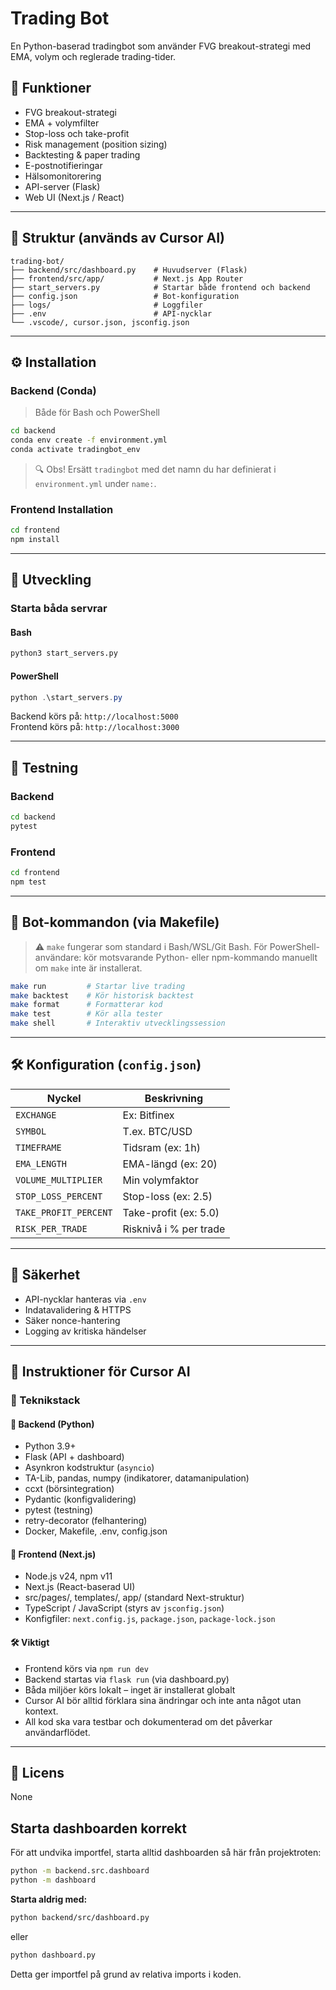 # Trading Bot

En Python-baserad tradingbot som använder FVG breakout-strategi med EMA, volym och reglerade trading-tider.

## 🚀 Funktioner

- FVG breakout-strategi
- EMA + volymfilter
- Stop-loss och take-profit
- Risk management (position sizing)
- Backtesting & paper trading
- E-postnotifieringar
- Hälsomonitorering
- API-server (Flask)
- Web UI (Next.js / React)

---

## 🧠 Struktur (används av Cursor AI)

```plaintext
trading-bot/
├── backend/src/dashboard.py    # Huvudserver (Flask)
├── frontend/src/app/           # Next.js App Router
├── start_servers.py            # Startar både frontend och backend
├── config.json                 # Bot-konfiguration
├── logs/                       # Loggfiler
├── .env                        # API-nycklar
└── .vscode/, cursor.json, jsconfig.json
```

---

## ⚙️ Installation

### Backend (Conda)

> Både för Bash och PowerShell

```bash
cd backend
conda env create -f environment.yml
conda activate tradingbot_env
```

> 🔍 Obs! Ersätt `tradingbot` med det namn du har definierat i `environment.yml` under `name:`.

### Frontend Installation

```bash
cd frontend
npm install
```

---

## 🧪 Utveckling

### Starta båda servrar

#### Bash

```bash
python3 start_servers.py
```

#### PowerShell

```powershell
python .\start_servers.py
```

Backend körs på: `http://localhost:5000`  
Frontend körs på: `http://localhost:3000`

---

## 🧪 Testning

### Backend

```bash
cd backend
pytest
```

### Frontend

```bash
cd frontend
npm test
```

---

## 🧠 Bot-kommandon (via Makefile)

> ⚠️ `make` fungerar som standard i Bash/WSL/Git Bash. För PowerShell-användare: kör motsvarande Python- eller npm-kommando manuellt om `make` inte är installerat.

```bash
make run         # Startar live trading
make backtest    # Kör historisk backtest
make format      # Formatterar kod
make test        # Kör alla tester
make shell       # Interaktiv utvecklingssession
```

---

## 🛠 Konfiguration (`config.json`)

| Nyckel               | Beskrivning               |
|----------------------|---------------------------|
| `EXCHANGE`           | Ex: Bitfinex              |
| `SYMBOL`             | T.ex. BTC/USD             |
| `TIMEFRAME`          | Tidsram (ex: 1h)          |
| `EMA_LENGTH`         | EMA-längd (ex: 20)        |
| `VOLUME_MULTIPLIER`  | Min volymfaktor           |
| `STOP_LOSS_PERCENT`  | Stop-loss (ex: 2.5)       |
| `TAKE_PROFIT_PERCENT`| Take-profit (ex: 5.0)     |
| `RISK_PER_TRADE`     | Risknivå i % per trade    |

---

## 🔐 Säkerhet

- API-nycklar hanteras via `.env`
- Indatavalidering & HTTPS
- Säker nonce-hantering
- Logging av kritiska händelser

---

## 🤖 Instruktioner för Cursor AI

### 🧠 Teknikstack

#### 🔹 Backend (Python)

- Python 3.9+
- Flask (API + dashboard)
- Asynkron kodstruktur (`asyncio`)
- TA-Lib, pandas, numpy (indikatorer, datamanipulation)
- ccxt (börsintegration)
- Pydantic (konfigvalidering)
- pytest (testning)
- retry-decorator (felhantering)
- Docker, Makefile, .env, config.json

#### 🔹 Frontend (Next.js)

- Node.js v24, npm v11
- Next.js (React-baserad UI)
- src/pages/, templates/, app/ (standard Next-struktur)
- TypeScript / JavaScript (styrs av `jsconfig.json`)
- Konfigfiler: `next.config.js`, `package.json`, `package-lock.json`

#### 🛠 Viktigt

- Frontend körs via `npm run dev`
- Backend startas via `flask run` (via dashboard.py)
- Båda miljöer körs lokalt – inget är installerat globalt
- Cursor AI bör alltid förklara sina ändringar och inte anta något utan kontext.
- All kod ska vara testbar och dokumenterad om det påverkar användarflödet.

---

## 📜 Licens

None

## Starta dashboarden korrekt

För att undvika importfel, starta alltid dashboarden så här från projektroten:

```bash
python -m backend.src.dashboard
python -m dashboard
```

**Starta aldrig med:**  

```bash
python backend/src/dashboard.py
```

eller  

```bash
python dashboard.py
```

Detta ger importfel på grund av relativa imports i koden.
